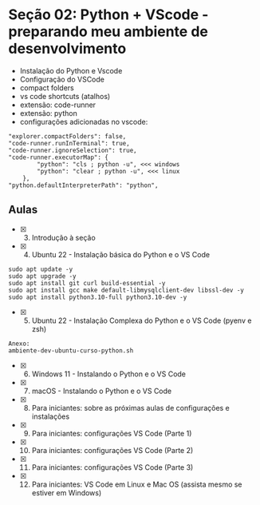 # Seção 02: Python + VScode - preparando meu ambiente de desenvolvimento
- Instalação do Python e Vscode
- Configuração do VSCode
- compact folders
- vs code shortcuts (atalhos)
- extensão: code-runner
- extensão: python
- configurações adicionadas no vscode:
```
"explorer.compactFolders": false,
"code-runner.runInTerminal": true,
"code-runner.ignoreSelection": true,
"code-runner.executorMap": {
        "python": "cls ; python -u", <<< windows
        "python": "clear ; python -u", <<< linux
    },
"python.defaultInterpreterPath": "python",
```

## Aulas
- [x] 3. Introdução à seção
- [x] 4. Ubuntu 22 - Instalação básica do Python e o VS Code

```
sudo apt update -y
sudo apt upgrade -y
sudo apt install git curl build-essential -y
sudo apt install gcc make default-libmysqlclient-dev libssl-dev -y
sudo apt install python3.10-full python3.10-dev -y
```

- [x] 5. Ubuntu 22 - Instalação Complexa do Python e o VS Code (pyenv e zsh)
```
Anexo:
ambiente-dev-ubuntu-curso-python.sh
```
- [x] 6. Windows 11 - Instalando o Python e o VS Code
- [x] 7. macOS - Instalando o Python e o VS Code
- [x] 8. Para iniciantes: sobre as próximas aulas de configurações e instalações
- [x] 9. Para iniciantes: configurações VS Code (Parte 1)
- [x] 10. Para iniciantes: configurações VS Code (Parte 2)
- [x] 11. Para iniciantes: configurações VS Code (Parte 3)
- [x] 12. Para iniciantes: VS Code em Linux e Mac OS (assista mesmo se estiver em Windows)
